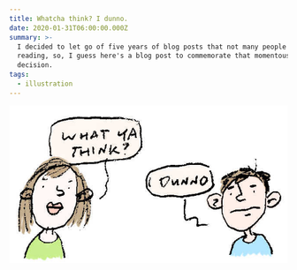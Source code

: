 ```yaml
---
title: Whatcha think? I dunno.
date: 2020-01-31T06:00:00.000Z
summary: >-
  I decided to let go of five years of blog posts that not many people were
  reading, so, I guess here's a blog post to commemorate that momentous
  decision.
tags:
  - illustration
---
```

![Whatcha think? I dunno. Illustration by David Rhoden.](/static/img/whatchathink200126.jpg "Whatcha think? I dunno. Illustration by David Rhoden.")
